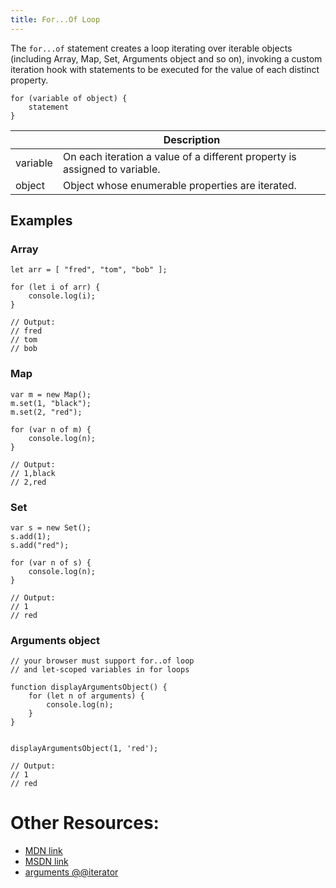 ```yaml
---
title: For...Of Loop
---
```

The `for...of` statement creates a loop iterating over iterable objects (including Array, Map, Set, Arguments object and so on), invoking a custom iteration hook with statements to be executed for the value of each distinct property.

    for (variable of object) {
        statement
    }

| | Description |
|----------|-------------------------------------|
| variable | On each iteration a value of a different property is assigned to variable. |
| object | Object whose enumerable properties are iterated. |


## Examples

### Array

    let arr = [ "fred", "tom", "bob" ];

    for (let i of arr) {
        console.log(i);
    }

    // Output:
    // fred
    // tom
    // bob

### Map

    var m = new Map();
    m.set(1, "black");
    m.set(2, "red");

    for (var n of m) {
        console.log(n);
    }

    // Output:
    // 1,black
    // 2,red

### Set

    var s = new Set();
    s.add(1);
    s.add("red");

    for (var n of s) {
        console.log(n);
    }

    // Output:
    // 1
    // red

### Arguments object

    // your browser must support for..of loop
    // and let-scoped variables in for loops

    function displayArgumentsObject() {
        for (let n of arguments) {
            console.log(n);
        }
    }


    displayArgumentsObject(1, 'red');

    // Output:
    // 1
    // red

# Other Resources:

* [MDN link](https://developer.mozilla.org/en/docs/Web/JavaScript/Reference/Statements/for...of)
* [MSDN link](https://msdn.microsoft.com/library/dn858238%28v=vs.94%29.aspx?f=255&MSPPError=-2147217396)
* [arguments @@iterator](https://developer.mozilla.org/en-US/docs/Web/JavaScript/Reference/Functions/arguments/@@iterator)
